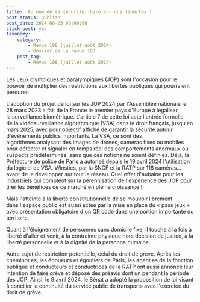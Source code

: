 ```yaml
---
title:  Au nom de la sécurité, haro sur nos libertés !
post_status: publish
post_date: 2024-08-23 08:00:00
stick_post: yes
taxonomy:
    category:
        - Revue 108 (juillet-août 2024)
        - Dossier de la revue 108
    post_tag:
        - Revue 108 (juillet-août 2024)
---
```




 Les Jeux olympiques et paralympiques (JOP) sont l'occasion pour le pouvoir de multiplier des restrictions aux libertés publiques qui pourraient perdurer.

 L'adoption du projet de loi sur les JOP 2024 par l'Assemblée nationale le 28 mars 2023 a fait de la France le premier pays d'Europe à légaliser la surveillance biométrique. L'article 7 de cette loi acte l'entrée formelle de la vidéosurveillance algorithmique (VSA) dans le droit français, jusqu'en mars 2025, avec pour objectif affiché de garantir la sécurité autour d'événements publics importants. La VSA, ce sont des algorithmes analysant des images de drones, caméras fixes ou mobiles pour détecter et signaler en temps réel des comportements anormaux ou suspects prédéterminés, sans que ces notions ne soient définies. Déjà, la Préfecture de police de Paris a autorisé depuis le 19 avril 2024 l'utilisation du logiciel de VSA, Winstics, par la SNCF et la RATP sur 118 caméras... avant de le développer sur tout le réseau. Quel effet d'aubaine pour les industriels qui comptent sur la pérennisation de l'expérience des JOP pour tirer les bénéfices de ce marché en pleine croissance !

 Mais l'atteinte à la liberté constitutionnelle de se mouvoir librement dans l'espace public est aussi actée par la mise en place du « pass jeux » avec présentation obligatoire d'un QR code dans une portion importante du territoire.

 Quant à l'éloignement de personnes sans domicile fixe, il touche à la fois à liberté d'aller et venir, à la contrainte physique hors décision de justice, à la liberté personnelle et à la dignité de la personne humaine.

 Autre sujet de restriction potentielle, celui du droit de grève. Après les cheminot·es, les éboueurs et égoutiers de Paris, les agent·es de la fonction publique et conducteurs et conductrices de la RATP ont aussi annoncé leur intention de faire grève et déposé des préavis dont un pendant la période des JOP. Ainsi, le 9 avril 2024, le Sénat a adopté la proposition de loi visant à concilier la continuité du service public de transports avec l'exercice du droit de grève.
